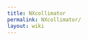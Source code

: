```yaml
---
title: NXcollimator
permalink: NXcollimator/
layout: wiki
---
```


<nxformat file="NXaperture.xml"></nxformat>
